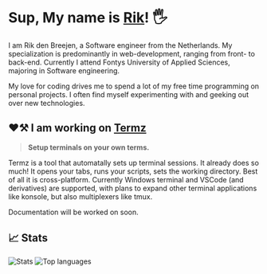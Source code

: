 # Sup, My name is [Rik](https://www.rikdenbreejen.nl/)! 🖐

I am Rik den Breejen, a Software engineer from the Netherlands. My specialization is predominantly in web-development, ranging from front- to back-end. 
Currently I attend Fontys University of Applied Sciences, majoring in Software engineering. 

My love for coding drives me to spend a lot of my free time programming on personal projects. I often find myself experimenting with and geeking out over new technologies.

## ❤️⚒️ I am working on [Termz](https://github.com/Rikthepixel/termz)

> **Setup terminals on your own terms.**

Termz is a tool that automatally sets up terminal sessions. It already does so much! It opens your tabs, runs your scripts, sets the working directory. Best of all it is cross-platform. Currently Windows terminal and VSCode (and derivatives) are supported, with plans to expand other terminal applications like konsole, but also multiplexers like tmux.

Documentation will be worked on soon.

## 📈 Stats
![Stats](https://github-readme-stats.vercel.app/api?username=RikThePixel&show_icons=true&theme=dark&hide_title=true&count_private=true)
![Top languages](https://github-readme-stats.vercel.app/api/top-langs/?username=RikThePixel&theme=dark&layout=compact)
